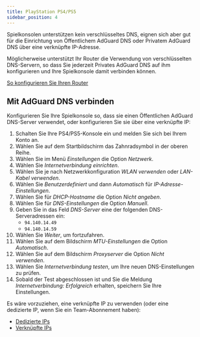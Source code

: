 ```yaml
---
title: PlayStation PS4/PS5
sidebar_position: 4
---
```


Spielkonsolen unterstützen kein verschlüsseltes DNS, eignen sich aber gut für die Einrichtung von Öffentlichem AdGuard DNS oder Privatem AdGuard DNS über eine verknüpfte IP-Adresse.

Möglicherweise unterstützt Ihr Router die Verwendung von verschlüsselten DNS-Servern, so dass Sie jederzeit Privates AdGuard DNS auf ihm konfigurieren und Ihre Spielkonsole damit verbinden können.

[So konfigurieren Sie Ihren Router](/private-dns/connect-devices/routers/routers.md)

## Mit AdGuard DNS verbinden

Konfigurieren Sie Ihre Spielkonsole so, dass sie einen Öffentlichen AdGuard DNS-Server verwendet, oder konfigurieren Sie sie über eine verknüpfte IP:

1. Schalten Sie Ihre PS4/PS5-Konsole ein und melden Sie sich bei Ihrem Konto an.
2. Wählen Sie auf dem Startbildschirm das Zahnradsymbol in der oberen Reihe.
3. Wählen Sie im Menü _Einstellungen_ die Option _Netzwerk_.
4. Wählen Sie _Internetverbindung einrichten_.
5. Wählen Sie je nach Netzwerkkonfiguration _WLAN verwenden_ oder _LAN-Kabel verwenden_.
6. Wählen Sie _Benutzerdefiniert_ und dann _Automatisch_ für _IP-Adresse-Einstellungen_.
7. Wählen Sie für _DHCP-Hostname_ die Option _Nicht angeben_.
8. Wählen Sie für _DNS-Einstellungen_ die Option _Manuell_.
9. Geben Sie in das Feld _DNS-Server_ eine der folgenden DNS-Serveradressen ein:
   - `94.140.14.49`
   - `94.140.14.59`
10. Wählen Sie _Weiter_, um fortzufahren.
11. Wählen Sie auf dem Bildschirm _MTU-Einstellungen_ die Option _Automatisch_.
12. Wählen Sie auf dem Bildschirm _Proxyserver_ die Option _Nicht verwenden_.
13. Wählen Sie _Internetverbindung testen_, um Ihre neuen DNS-Einstellungen zu prüfen.
14. Sobald der Test abgeschlossen ist und Sie die Meldung _Internetverbindung: Erfolgreich_ erhalten, speichern Sie Ihre Einstellungen.

Es wäre vorzuziehen, eine verknüpfte IP zu verwenden (oder eine dedizierte IP, wenn Sie ein Team-Abonnement haben):

- [Dedizierte IPs](/private-dns/connect-devices/other-options/dedicated-ip.md)
- [Verknüpfte IPs](/private-dns/connect-devices/other-options/linked-ip.md)
